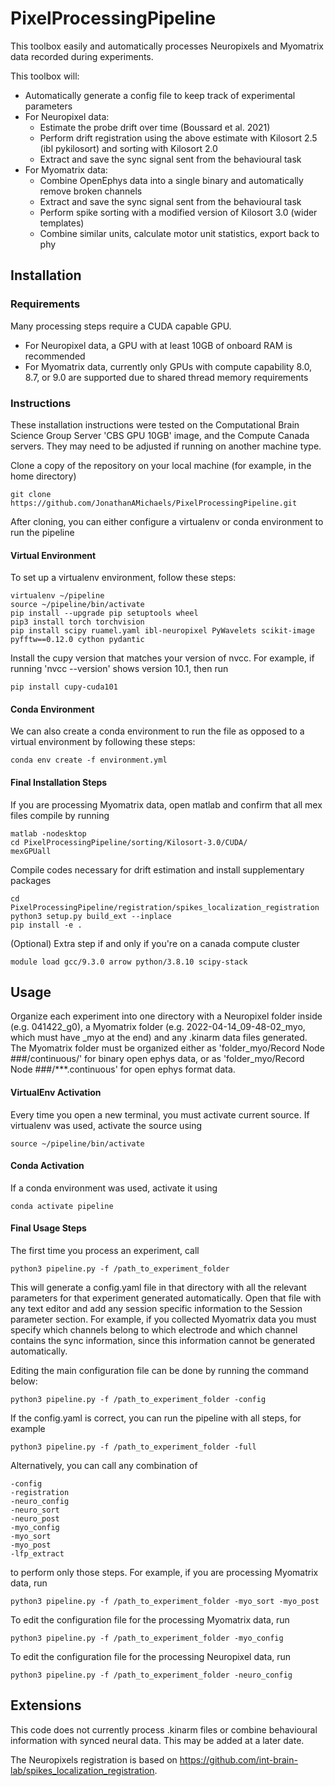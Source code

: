 # PixelProcessingPipeline
This toolbox easily and automatically processes Neuropixels and Myomatrix data recorded during experiments.

This toolbox will:
- Automatically generate a config file to keep track of experimental parameters
- For Neuropixel data:
  - Estimate the probe drift over time (Boussard et al. 2021)
  - Perform drift registration using the above estimate with Kilosort 2.5 (ibl pykilosort) and sorting with Kilosort 2.0 
  - Extract and save the sync signal sent from the behavioural task
- For Myomatrix data:
  - Combine OpenEphys data into a single binary and automatically remove broken channels
  - Extract and save the sync signal sent from the behavioural task
  - Perform spike sorting with a modified version of Kilosort 3.0 (wider templates)
  - Combine similar units, calculate motor unit statistics, export back to phy

## Installation
### Requirements
Many processing steps require a CUDA capable GPU.
  - For Neuropixel data, a GPU with at least 10GB of onboard RAM is recommended
  - For Myomatrix data, currently only GPUs with compute capability 8.0, 8.7, or 9.0 are supported due to shared thread memory requirements

### Instructions
These installation instructions were tested on the Computational Brain Science Group Server 'CBS GPU 10GB' image, and the Compute Canada servers. They may need to be adjusted if running on another machine type.

Clone a copy of the repository on your local machine (for example, in the home directory)

    git clone https://github.com/JonathanAMichaels/PixelProcessingPipeline.git
    
After cloning, you can either configure a virtualenv or conda environment to run the pipeline

#### Virtual Environment
To set up a virtualenv environment, follow these steps:

    virtualenv ~/pipeline
    source ~/pipeline/bin/activate
    pip install --upgrade pip setuptools wheel
    pip3 install torch torchvision
    pip install scipy ruamel.yaml ibl-neuropixel PyWavelets scikit-image pyfftw==0.12.0 cython pydantic

Install the cupy version that matches your version of nvcc. For example, if running 'nvcc --version'
shows version 10.1, then run

    pip install cupy-cuda101
    
#### Conda Environment
We can also create a conda environment to run the file as opposed to a virtual environment by following these steps:

    conda env create -f environment.yml

#### Final Installation Steps
If you are processing Myomatrix data, open matlab and confirm that all mex files compile by running
    
    matlab -nodesktop
    cd PixelProcessingPipeline/sorting/Kilosort-3.0/CUDA/
    mexGPUall

Compile codes necessary for drift estimation and install supplementary packages

    cd PixelProcessingPipeline/registration/spikes_localization_registration
    python3 setup.py build_ext --inplace
    pip install -e .

(Optional) Extra step if and only if you're on a canada compute cluster

    module load gcc/9.3.0 arrow python/3.8.10 scipy-stack

## Usage
Organize each experiment into one directory with a Neuropixel folder inside (e.g. 041422_g0), a Myomatrix folder (e.g. 2022-04-14_09-48-02_myo, which must have _myo at the end) and any .kinarm data files generated.
The Myomatrix folder must be organized either as 'folder_myo/Record Node ###/continuous/' for binary open ephys data,
or as 'folder_myo/Record Node ###/***.continuous' for open ephys format data.

#### VirtualEnv Activation
Every time you open a new terminal, you must activate current source. If virtualenv was used, activate the source using

    source ~/pipeline/bin/activate

#### Conda Activation
If a conda environment was used, activate it using

    conda activate pipeline

#### Final Usage Steps
The first time you process an experiment, call

    python3 pipeline.py -f /path_to_experiment_folder

This will generate a config.yaml file in that directory with all the relevant parameters for that experiment generated automatically. Open that file with any text editor and add any session specific information to the Session parameter section. For example, if you collected Myomatrix data you must specify which channels belong to which electrode and which channel contains the sync information, since this information cannot be generated automatically.

Editing the main configuration file can be done by running the command below:
    
    python3 pipeline.py -f /path_to_experiment_folder -config

If the config.yaml is correct, you can run the pipeline with all steps, for example

    python3 pipeline.py -f /path_to_experiment_folder -full

Alternatively, you can call any combination of

    -config
    -registration
    -neuro_config
    -neuro_sort
    -neuro_post
    -myo_config
    -myo_sort
    -myo_post
    -lfp_extract

to perform only those steps. For example, if you are processing Myomatrix data, run

    python3 pipeline.py -f /path_to_experiment_folder -myo_sort -myo_post

To edit the configuration file for the processing Myomatrix data, run

    python3 pipeline.py -f /path_to_experiment_folder -myo_config
    
To edit the configuration file for the processing Neuropixel data, run

    python3 pipeline.py -f /path_to_experiment_folder -neuro_config
    
## Extensions

This code does not currently process .kinarm files or combine behavioural information with synced neural data. This may be added at a later date.

The Neuropixels registration is based on https://github.com/int-brain-lab/spikes_localization_registration.
